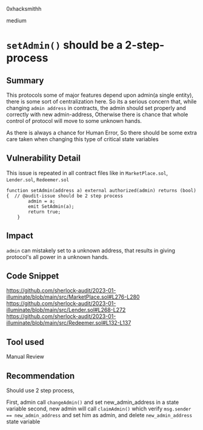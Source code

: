 0xhacksmithh

medium

# ```setAdmin()``` should be a 2-step-process

## Summary
This protocols some of major features depend upon admin(a single entity), there is some sort of centralization here.
So its a serious concern that, while changing ```admin address``` in contracts, the admin should set properly and correctly with new admin-address, Otherwise there is chance that whole control of protocol will move to some unknown hands.

As there is always a chance for Human Error, So there should be some extra care taken when changing this type of critical state variables 

## Vulnerability Detail
This issue is repeated in all contract files like in ```MarketPlace.sol```, ```Lender.sol```, ```Redeemer.sol```
```solidity
function setAdmin(address a) external authorized(admin) returns (bool) {  // @audit-issue should be 2 step process
        admin = a;
        emit SetAdmin(a);
        return true;
    }
``` 

## Impact
```admin``` can mistakely set to a unknown address, that results in giving protocol's all power in a unknown hands.

## Code Snippet
https://github.com/sherlock-audit/2023-01-illuminate/blob/main/src/MarketPlace.sol#L276-L280
https://github.com/sherlock-audit/2023-01-illuminate/blob/main/src/Lender.sol#L268-L272
https://github.com/sherlock-audit/2023-01-illuminate/blob/main/src/Redeemer.sol#L132-L137

## Tool used

Manual Review

## Recommendation
Should use 2 step process,

First, admin call ```changeAdmin()``` and set new_admin_address in a state variable
second, new admin will call ```claimAdmin()``` which verify ```msg.sender == new_admin_address``` and set him as admin, and delete ```new_admin_address``` state variable